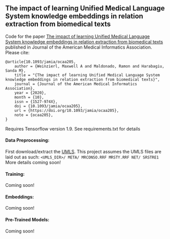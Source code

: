 ## The impact of learning Unified Medical Language System knowledge embeddings in relation extraction from biomedical texts
Code for the paper 
[The impact of learning Unified Medical Language System knowledge embeddings in relation extraction from biomedical texts](https://academic.oup.com/jamia/advance-article-abstract/doi/10.1093/jamia/ocaa205/5919217?redirectedFrom=fulltext) 
published in Journal of the American Medical Informatics Association.
Please cite:
```
@article{10.1093/jamia/ocaa205,
    author = {Weinzierl, Maxwell A and Maldonado, Ramon and Harabagiu, Sanda M},
    title = "{The impact of learning Unified Medical Language System knowledge embeddings in relation extraction from biomedical texts}",
    journal = {Journal of the American Medical Informatics Association},
    year = {2020},
    month = {10},
    issn = {1527-974X},
    doi = {10.1093/jamia/ocaa205},
    url = {https://doi.org/10.1093/jamia/ocaa205},
    note = {ocaa205},
}
```


Requires Tensorflow version 1.9. See requirements.txt for details

#### Data Preprocessing:
First download/extract the [UMLS](https://www.nlm.nih.gov/research/umls/licensedcontent/umlsknowledgesources.html). 
This project assumes the UMLS files are laid out as such:
    ```
    <UMLS_DIR>/
        META/
            MRCONSO.RRF
            MRSTY.RRF
        NET/
            SRSTRE1
    ```
More details coming soon!

#### Training:
Coming soon!

#### Embeddings:
Coming soon!


#### Pre-Trained Models:
Coming soon!